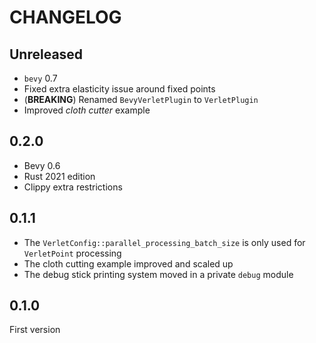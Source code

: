 # CHANGELOG

## Unreleased

* `bevy` 0.7
* Fixed extra elasticity issue around fixed points
* (**BREAKING**) Renamed `BevyVerletPlugin` to `VerletPlugin`
* Improved *cloth cutter* example

## 0.2.0

- Bevy 0.6
- Rust 2021 edition
- Clippy extra restrictions

## 0.1.1

- The `VerletConfig::parallel_processing_batch_size` is only used for `VerletPoint` processing
- The cloth cutting example improved and scaled up
- The debug stick printing system moved in a private `debug` module

## 0.1.0

First version